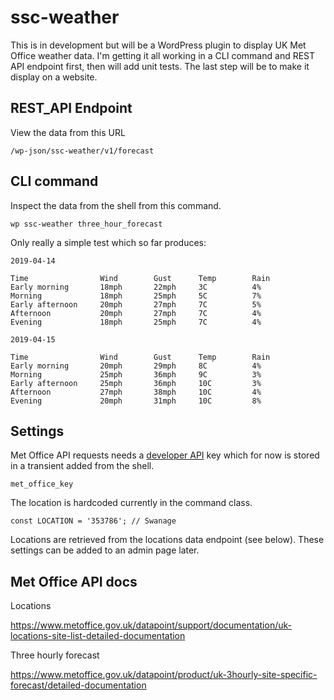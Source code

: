# ssc-weather

This is in development but will be a WordPress plugin to display UK Met Office weather data. I'm getting it all working in a CLI command and REST API endpoint first, then will add unit tests. The last step will be to make it display on a website.

## REST_API Endpoint

View the data from this URL

`/wp-json/ssc-weather/v1/forecast`

## CLI command

Inspect the data from the shell from this command. 

`wp ssc-weather three_hour_forecast`

Only really a simple test which so far produces:

```
2019-04-14

Time                Wind        Gust      Temp        Rain        
Early morning       18mph       22mph     3C          4%          
Morning             18mph       25mph     5C          7%          
Early afternoon     20mph       27mph     7C          5%          
Afternoon           20mph       27mph     7C          4%          
Evening             18mph       25mph     7C          4%          

2019-04-15

Time                Wind        Gust      Temp        Rain        
Early morning       20mph       29mph     8C          4%          
Morning             25mph       36mph     9C          3%          
Early afternoon     25mph       36mph     10C         3%          
Afternoon           27mph       38mph     10C         4%          
Evening             20mph       31mph     10C         8%          
```

## Settings

Met Office API requests needs a [developer API](https://www.metoffice.gov.uk/datapoint/api) key which for now is stored in a transient added from the shell.

`met_office_key`

The location is hardcoded currently in the command class.

`const LOCATION = '353786'; // Swanage`

Locations are retrieved from the locations data endpoint (see below). These settings can be added to an admin page later.


## Met Office API docs

Locations

https://www.metoffice.gov.uk/datapoint/support/documentation/uk-locations-site-list-detailed-documentation

Three hourly forecast

https://www.metoffice.gov.uk/datapoint/product/uk-3hourly-site-specific-forecast/detailed-documentation
